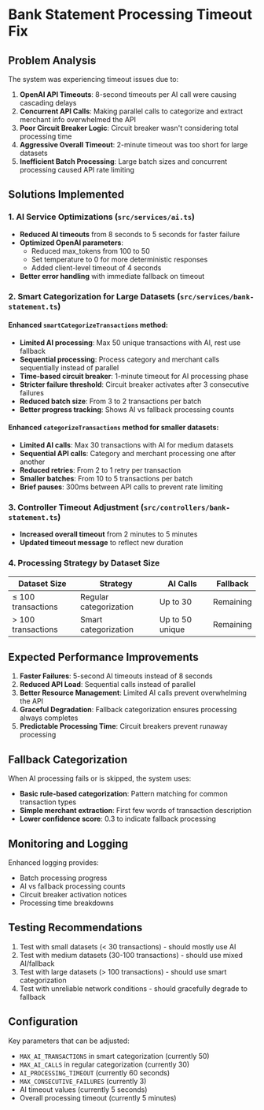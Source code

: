 # Bank Statement Processing Timeout Fix

## Problem Analysis

The system was experiencing timeout issues due to:

1. **OpenAI API Timeouts**: 8-second timeouts per AI call were causing cascading delays
2. **Concurrent API Calls**: Making parallel calls to categorize and extract merchant info overwhelmed the API
3. **Poor Circuit Breaker Logic**: Circuit breaker wasn't considering total processing time
4. **Aggressive Overall Timeout**: 2-minute timeout was too short for large datasets
5. **Inefficient Batch Processing**: Large batch sizes and concurrent processing caused API rate limiting

## Solutions Implemented

### 1. AI Service Optimizations (`src/services/ai.ts`)

- **Reduced AI timeouts** from 8 seconds to 5 seconds for faster failure
- **Optimized OpenAI parameters**:
  - Reduced max_tokens from 100 to 50
  - Set temperature to 0 for more deterministic responses
  - Added client-level timeout of 4 seconds
- **Better error handling** with immediate fallback on timeout

### 2. Smart Categorization for Large Datasets (`src/services/bank-statement.ts`)

#### Enhanced `smartCategorizeTransactions` method:
- **Limited AI processing**: Max 50 unique transactions with AI, rest use fallback
- **Sequential processing**: Process category and merchant calls sequentially instead of parallel
- **Time-based circuit breaker**: 1-minute timeout for AI processing phase
- **Stricter failure threshold**: Circuit breaker activates after 3 consecutive failures
- **Reduced batch size**: From 3 to 2 transactions per batch
- **Better progress tracking**: Shows AI vs fallback processing counts

#### Enhanced `categorizeTransactions` method for smaller datasets:
- **Limited AI calls**: Max 30 transactions with AI for medium datasets
- **Sequential API calls**: Category and merchant processing one after another
- **Reduced retries**: From 2 to 1 retry per transaction
- **Smaller batches**: From 10 to 5 transactions per batch
- **Brief pauses**: 300ms between API calls to prevent rate limiting

### 3. Controller Timeout Adjustment (`src/controllers/bank-statement.ts`)

- **Increased overall timeout** from 2 minutes to 5 minutes
- **Updated timeout message** to reflect new duration

### 4. Processing Strategy by Dataset Size

| Dataset Size | Strategy | AI Calls | Fallback |
|--------------|----------|----------|----------|
| ≤ 100 transactions | Regular categorization | Up to 30 | Remaining |
| > 100 transactions | Smart categorization | Up to 50 unique | Remaining |

## Expected Performance Improvements

1. **Faster Failures**: 5-second AI timeouts instead of 8 seconds
2. **Reduced API Load**: Sequential calls instead of parallel
3. **Better Resource Management**: Limited AI calls prevent overwhelming the API
4. **Graceful Degradation**: Fallback categorization ensures processing always completes
5. **Predictable Processing Time**: Circuit breakers prevent runaway processing

## Fallback Categorization

When AI processing fails or is skipped, the system uses:
- **Basic rule-based categorization**: Pattern matching for common transaction types
- **Simple merchant extraction**: First few words of transaction description
- **Lower confidence score**: 0.3 to indicate fallback processing

## Monitoring and Logging

Enhanced logging provides:
- Batch processing progress
- AI vs fallback processing counts
- Circuit breaker activation notices
- Processing time breakdowns

## Testing Recommendations

1. Test with small datasets (< 30 transactions) - should mostly use AI
2. Test with medium datasets (30-100 transactions) - should use mixed AI/fallback
3. Test with large datasets (> 100 transactions) - should use smart categorization
4. Test with unreliable network conditions - should gracefully degrade to fallback

## Configuration

Key parameters that can be adjusted:
- `MAX_AI_TRANSACTIONS` in smart categorization (currently 50)
- `MAX_AI_CALLS` in regular categorization (currently 30)
- `AI_PROCESSING_TIMEOUT` (currently 60 seconds)
- `MAX_CONSECUTIVE_FAILURES` (currently 3)
- AI timeout values (currently 5 seconds)
- Overall processing timeout (currently 5 minutes)
